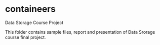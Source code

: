 # containeers
Data Storage Course Project

This folder contains sample files, report and presentation of Data Srorage course final project.
